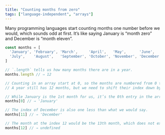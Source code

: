 ```yaml
---
title: "Counting months from zero"
tags: ["language-independent", "arrays"]
---
```

Many programming languages start counting months one number before we would, which sounds odd at first. It’s like saying January is “month zero” and December is “month eleven”.

```js
const months = [
  'January', 'February', 'March',     'April',   'May',      'June',
  'July',    'August',   'September', 'October', 'November', 'December'
]

// `.length` tells us how many months there are in a year.
months.length // ⇒ 12

// Counting in an array start at 0, so the months are numbered from 0 to 11.
// A year still has 12 months, but we need to shift their index down by 1.

// While January is the 1st month for us, it’s the 0th entry in the array.
months[0] // ⇒ 'January'

// The index of December is also one less than what we would say.
months[11] // ⇒ 'December'

// The month at the index 12 would be the 13th month, which does not exist.
months[12] // ⇒ undefined
```
